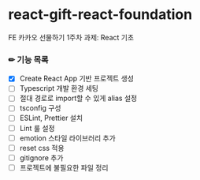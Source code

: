 # react-gift-react-foundation

FE 카카오 선물하기 1주차 과제: React 기초

### ✏ 기능 목록

- [x] Create React App 기반 프로젝트 생성
- [ ] Typescript 개발 환경 세팅
- [ ] 절대 경로로 import할 수 있게 alias 설정
- [ ] tsconfig 구성
- [ ] ESLint, Prettier 설치
- [ ] Lint 룰 설정
- [ ] emotion 스타일 라이브러리 추가
- [ ] reset css 적용
- [ ] gitignore 추가
- [ ] 프로젝트에 불필요한 파일 정리
